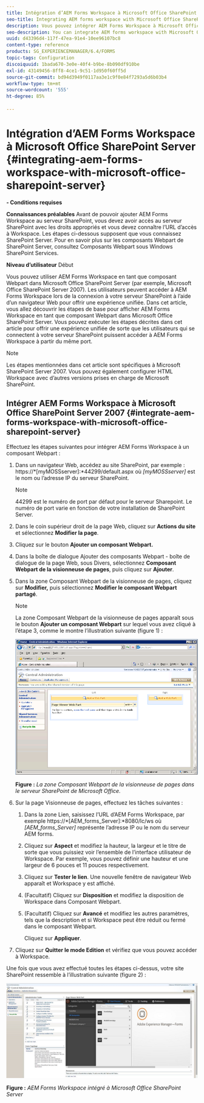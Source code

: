 ```yaml
---
title: Intégration d’AEM Forms Workspace à Microsoft Office SharePoint Server
seo-title: Integrating AEM forms workspace with Microsoft Office SharePoint Server
description: Vous pouvez intégrer AEM Forms Workspace à Microsoft Office SharePoint Server.
seo-description: You can integrate AEM forms workspace with Microsoft Office SharePoint Server.
uuid: d43396d4-117f-47ea-91e4-10ee96107bc8
content-type: reference
products: SG_EXPERIENCEMANAGER/6.4/FORMS
topic-tags: Configuration
discoiquuid: 1bada670-3e0e-40f4-b9be-8b090df910be
exl-id: 43149456-8ff8-4ce1-9c51-1d950f60ff5d
source-git-commit: bd94d3949f0117aa3e1c9f0e84f7293a5d6b03b4
workflow-type: tm+mt
source-wordcount: '555'
ht-degree: 85%

---
```


# Intégration d’AEM Forms Workspace à Microsoft Office SharePoint Server {#integrating-aem-forms-workspace-with-microsoft-office-sharepoint-server}

**- Conditions requises**

**Connaissances préalables** 
Avant de pouvoir ajouter AEM Forms Workspace au serveur SharePoint, vous devez avoir accès au serveur SharePoint avec les droits appropriés et vous devez connaître l’URL d’accès à Workspace. Les étapes ci-dessous supposent que vous connaissez SharePoint Server. Pour en savoir plus sur les composants Webpart de SharePoint Server, consultez Composants Webpart sous Windows SharePoint Services.

**Niveau d’utilisateur** Début

Vous pouvez utiliser AEM Forms Workspace en tant que composant Webpart dans Microsoft Office SharePoint Server (par exemple, Microsoft Office SharePoint Server 2007). Les utilisateurs peuvent accéder à AEM Forms Workspace lors de la connexion à votre serveur SharePoint à l’aide d’un navigateur Web pour offrir une expérience unifiée. Dans cet article, vous allez découvrir les étapes de base pour afficher AEM Forms Workspace en tant que composant Webpart dans Microsoft Office SharePoint Server. Vous pouvez exécuter les étapes décrites dans cet article pour offrir une expérience unifiée de sorte que les utilisateurs qui se connectent à votre serveur SharePoint puissent accéder à AEM Forms Workspace à partir du même port.

>[!NOTE]
>
>Les étapes mentionnées dans cet article sont spécifiques à Microsoft SharePoint Server 2007. Vous pouvez également configurer HTML Workspace avec d’autres versions prises en charge de Microsoft SharePoint.

## Intégrer AEM Forms Workspace à Microsoft Office SharePoint Server 2007 {#integrate-aem-forms-workspace-with-microsoft-office-sharepoint-server}

Effectuez les étapes suivantes pour intégrer AEM Forms Workspace à un composant Webpart :

1. Dans un navigateur Web, accédez au site SharePoint, par exemple : https://*[myMOSSserver]:*44299/default.aspx où *[myMOSSserver]* est le nom ou l’adresse IP du serveur SharePoint.

   >[!NOTE]
   >
   >44299 est le numéro de port par défaut pour le serveur Sharepoint. Le numéro de port varie en fonction de votre installation de SharePoint Server.

1. Dans le coin supérieur droit de la page Web, cliquez sur **Actions du site** et sélectionnez **Modifier la page**.
1. Cliquez sur le bouton **Ajouter un composant Webpart.**
1. Dans la boîte de dialogue Ajouter des composants Webpart - boîte de dialogue de la page Web, sous Divers, sélectionnez **Composant Webpart de la visionneuse de pages**, puis cliquez sur **Ajouter**.
1. Dans la zone Composant Webpart de la visionneuse de pages, cliquez sur **Modifier,** puis sélectionnez **Modifier le composant Webpart partagé**.

   >[!NOTE]
   >
   >La zone Composant Webpart de la visionneuse de pages apparaît sous le bouton **Ajouter un composant Webpart** sur lequel vous avez cliqué à l’étape 3, comme le montre l’illustration suivante (figure 1) :

   ![Zone Composant Webpart de la visionneuse de pages de Microsoft Office SharePoint Server.](assets/page-viewer-web-part-box-in-microsoft-office-sharepoint-server.png)

   **Figure :** *La zone Composant Webpart de la visionneuse de pages dans le serveur SharePoint de Microsoft Office.*

1. Sur la page Visionneuse de pages, effectuez les tâches suivantes :

   1. Dans la zone Lien, saisissez l’URL d’AEM Forms Workspace, par exemple https://*[AEM_forms_Server]:*8080/lc/ws où *[AEM_forms_Server]* représente l’adresse IP ou le nom du serveur AEM forms.
   1. Cliquez sur **Aspect** et modifiez la hauteur, la largeur et le titre de sorte que vous puissiez voir l’ensemble de l’interface utilisateur de Workspace. Par exemple, vous pouvez définir une hauteur et une largeur de 6 pouces et 11 pouces respectivement.
   1. Cliquez sur **Tester le lien**. Une nouvelle fenêtre de navigateur Web apparaît et Workspace y est affiché.
   1. (Facultatif) Cliquez sur **Disposition** et modifiez la disposition de Workspace dans Composant Webpart.
   1. (Facultatif) Cliquez sur **Avancé** et modifiez les autres paramètres, tels que la description et si Workspace peut être réduit ou fermé dans le composant Webpart.

      Cliquez sur **Appliquer**.

1. Cliquez sur **Quitter le mode Edition** et vérifiez que vous pouvez accéder à Workspace.

Une fois que vous avez effectué toutes les étapes ci-dessus, votre site SharePoint ressemble à l’illustration suivante (figure 2) :

![AEM Forms Workspace intégré à Microsoft Office SharePoint Server](assets/aem-forms-workspace.jpg)

**Figure :** *AEM Forms Workspace intégré à Microsoft Office SharePoint Server*
